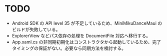 # TODO

* Android SDK の API level 35 が不足しているため、MiniMikuDanceMaui のビルドが失敗している。
* ExplorerView などパス依存の処理を DocumentFile 対応へ移行する。
* App.xaml.cs の非同期初期化はコンストラクタから起動しているため、完了タイミングの保証がない。必要なら同期方法を検討する。

